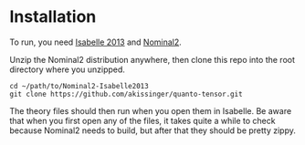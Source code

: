 Installation
============

To run, you need [Isabelle 2013](http://isabelle.in.tum.de/) and [Nominal2](http://www.inf.kcl.ac.uk/staff/urbanc/Publications/Nominal2-2013.tgz).

Unzip the Nominal2 distribution anywhere, then clone this repo into the root directory where you unzipped.

    cd ~/path/to/Nominal2-Isabelle2013
    git clone https://github.com/akissinger/quanto-tensor.git

The theory files should then run when you open them in Isabelle. Be aware that when you first open any of the files, it takes quite a while to check because Nominal2 needs to build, but after that they should be pretty zippy.